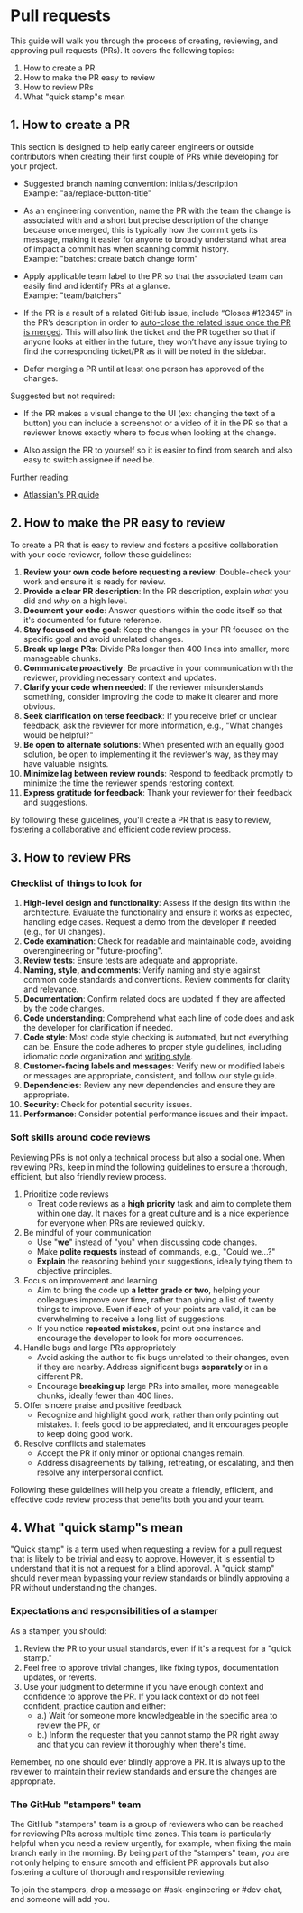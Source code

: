 # Pull requests

This guide will walk you through the process of creating, reviewing, and approving pull requests (PRs). It covers the following topics:

1. How to create a PR
2. How to make the PR easy to review
3. How to review PRs
4. What "quick stamp"s mean

## 1. How to create a PR

This section is designed to help early career engineers or outside contributors when creating their first couple of PRs while developing for your project.

- Suggested branch naming convention: initials/description<br>
  Example: "aa/replace-button-title"

- As an engineering convention, name the PR with the team the change is associated with and a short but precise description of the change because once merged, this is typically how the commit gets its message, making it easier for anyone to broadly understand what area of impact a commit has when scanning commit history.<br>
  Example: "batches: create batch change form"

- Apply applicable team label to the PR so that the associated team can easily find and identify PRs at a glance.<br>
  Example: "team/batchers"

- If the PR is a result of a related GitHub issue, include “Closes #12345” in the PR’s description in order to [auto-close the related issue once the PR is merged](https://docs.github.com/en/issues/tracking-your-work-with-issues/linking-a-pull-request-to-an-issue). This will also link the ticket and the PR together so that if anyone looks at either in the future, they won’t have any issue trying to find the corresponding ticket/PR as it will be noted in the sidebar.

- Defer merging a PR until at least one person has approved of the changes.

Suggested but not required:

- If the PR makes a visual change to the UI (ex: changing the text of a button) you can include a screenshot or a video of it in the PR so that a reviewer knows exactly where to focus when looking at the change.

- Also assign the PR to yourself so it is easier to find from search and also easy to switch assignee if need be.

Further reading:

- [Atlassian's PR guide](https://www.atlassian.com/blog/git/written-unwritten-guide-pull-requests)

## 2. How to make the PR easy to review

To create a PR that is easy to review and fosters a positive collaboration with your code reviewer, follow these guidelines:

1. **Review your own code before requesting a review**: Double-check your work and ensure it is ready for review.
1. **Provide a clear PR description**: In the PR description, explain _what_ you did and _why_ on a high level.
1. **Document your code**: Answer questions within the code itself so that it's documented for future reference.
1. **Stay focused on the goal**: Keep the changes in your PR focused on the specific goal and avoid unrelated changes.
1. **Break up large PRs**: Divide PRs longer than 400 lines into smaller, more manageable chunks.
1. **Communicate proactively**: Be proactive in your communication with the reviewer, providing necessary context and updates.
1. **Clarify your code when needed**: If the reviewer misunderstands something, consider improving the code to make it clearer and more obvious.
1. **Seek clarification on terse feedback**: If you receive brief or unclear feedback, ask the reviewer for more information, e.g., "What changes would be helpful?"
1. **Be open to alternate solutions**: When presented with an equally good solution, be open to implementing it the reviewer's way, as they may have valuable insights.
1. **Minimize lag between review rounds**: Respond to feedback promptly to minimize the time the reviewer spends restoring context.
1. **Express gratitude for feedback**: Thank your reviewer for their feedback and suggestions.

By following these guidelines, you'll create a PR that is easy to review, fostering a collaborative and efficient code review process.

## 3. How to review PRs

### Checklist of things to look for

1. **High-level design and functionality**: Assess if the design fits within the architecture. Evaluate the functionality and ensure it works as expected, handling edge cases. Request a demo from the developer if needed (e.g., for UI changes).
1. **Code examination**: Check for readable and maintainable code, avoiding overengineering or "future-proofing".
1. **Review tests**: Ensure tests are adequate and appropriate.
1. **Naming, style, and comments**: Verify naming and style against common code standards and conventions. Review comments for clarity and relevance.
1. **Documentation**: Confirm related docs are updated if they are affected by the code changes.
1. **Code understanding**: Comprehend what each line of code does and ask the developer for clarification if needed.
1. **Code style**: Most code style checking is automated, but not everything can be. Ensure the code adheres to proper style guidelines, including idiomatic code organization and [writing style](../../../../company-info-and-process/communication/content_guidelines/style_and_mechanics.md).
1. **Customer-facing labels and messages**: Verify new or modified labels or messages are appropriate, consistent, and follow our style guide.
1. **Dependencies**: Review any new dependencies and ensure they are appropriate.
1. **Security**: Check for potential security issues.
1. **Performance**: Consider potential performance issues and their impact.

### Soft skills around code reviews

Reviewing PRs is not only a technical process but also a social one. When reviewing PRs, keep in mind the following guidelines to ensure a thorough, efficient, but also friendly review process.

1. Prioritize code reviews
   - Treat code reviews as a **high priority** task and aim to complete them within one day. It makes for a great culture and is a nice experience for everyone when PRs are reviewed quickly.
1. Be mindful of your communication
   - Use "**we**" instead of "you" when discussing code changes.
   - Make **polite requests** instead of commands, e.g., "Could we...?"
   - **Explain** the reasoning behind your suggestions, ideally tying them to objective principles.
1. Focus on improvement and learning
   - Aim to bring the code up **a letter grade or two**, helping your colleagues improve over time, rather than giving a list of twenty things to improve. Even if each of your points are valid, it can be overwhelming to receive a long list of suggestions.
   - If you notice **repeated mistakes**, point out one instance and encourage the developer to look for more occurrences.
1. Handle bugs and large PRs appropriately
   - Avoid asking the author to fix bugs unrelated to their changes, even if they are nearby. Address significant bugs **separately** or in a different PR.
   - Encourage **breaking up** large PRs into smaller, more manageable chunks, ideally fewer than 400 lines.
1. Offer sincere praise and positive feedback
   - Recognize and highlight good work, rather than only pointing out mistakes. It feels good to be appreciated, and it encourages people to keep doing good work.
1. Resolve conflicts and stalemates
   - Accept the PR if only minor or optional changes remain.
   - Address disagreements by talking, retreating, or escalating, and then resolve any interpersonal conflict.

Following these guidelines will help you create a friendly, efficient, and effective code review process that benefits both you and your team.

## 4. What "quick stamp"s mean

"Quick stamp" is a term used when requesting a review for a pull request that is likely to be trivial and easy to approve. However, it is essential to understand that it is not a request for a blind approval. A "quick stamp" should never mean bypassing your review standards or blindly approving a PR without understanding the changes.

### Expectations and responsibilities of a stamper

As a stamper, you should:

1. Review the PR to your usual standards, even if it's a request for a "quick stamp."
2. Feel free to approve trivial changes, like fixing typos, documentation updates, or reverts.
3. Use your judgment to determine if you have enough context and confidence to approve the PR. If you lack context or do not feel confident, practice caution and either:
    - a.) Wait for someone more knowledgeable in the specific area to review the PR, or
    - b.) Inform the requester that you cannot stamp the PR right away and that you can review it thoroughly when there's time.

Remember, no one should ever blindly approve a PR. It is always up to the reviewer to maintain their review standards and ensure the changes are appropriate.

### The GitHub "stampers" team

The GitHub "stampers" team is a group of reviewers who can be reached for reviewing PRs across multiple time zones. This team is particularly helpful when you need a review urgently, for example, when fixing the main branch early in the morning. By being part of the "stampers" team, you are not only helping to ensure smooth and efficient PR approvals but also fostering a culture of thorough and responsible reviewing.

To join the stampers, drop a message on #ask-engineering or #dev-chat, and someone will add you.
